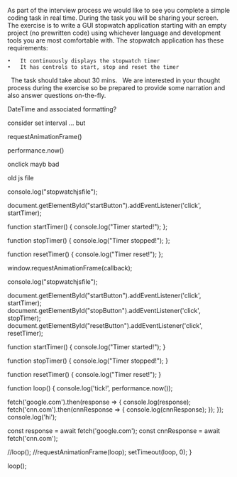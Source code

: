 
As part of the interview process we would like to see you complete a simple coding task in real time. During the task you will be sharing your screen.
 
The exercise is to write a GUI stopwatch application starting with an empty project (no prewritten code) using whichever language and development tools you are most comfortable with. The stopwatch application has these requirements:


	•	It continuously displays the stopwatch timer
	•	It has controls to start, stop and reset the timer
 
The task should take about 30 mins.
 
We are interested in your thought process during the exercise so be prepared to provide some narration and also answer questions on-the-fly.
























DateTime and associated formatting?

consider set interval ... but


requestAnimationFrame()

performance.now()





onclick mayb bad


































old js file

console.log("stopwatchjsfile");

document.getElementById("startButton").addEventListener('click', startTimer);

function startTimer() {
  console.log("Timer started!");
};

function stopTimer() {
  console.log("Timer stopped!");
};

function resetTimer() {
  console.log("Timer reset!");
};

window.requestAnimationFrame(callback);




console.log("stopwatchjsfile");

document.getElementById("startButton").addEventListener('click', startTimer);
document.getElementById("stopButton").addEventListener('click', stopTimer);
document.getElementById("resetButton").addEventListener('click', resetTimer);

function startTimer() {
  console.log("Timer started!");
}

function stopTimer() {
  console.log("Timer stopped!");
}

function resetTimer() {
  console.log("Timer reset!");
}

function loop() {
  console.log('tick!', performance.now());

  fetch('google.com').then(response => {
    console.log(response);
    fetch('cnn.com').then(cnnResponse => {
      console.log(cnnResponse);
    });
  });
  console.log('hi');

  const response = await fetch('google.com');
  const cnnResponse = await fetch('cnn.com');

  //loop();
  //requestAnimationFrame(loop);
  setTimeout(loop, 0);
}

loop();

